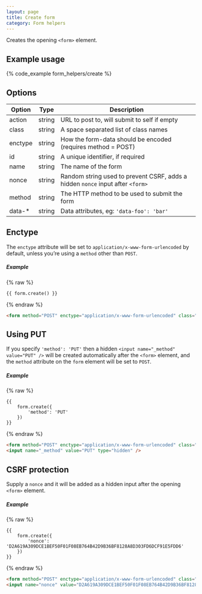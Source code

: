 ```yaml
---
layout: page
title: Create form
category: Form helpers
---
```


Creates the opening `<form>` element.

## Example usage

{% code_example form_helpers/create %}

## Options

Option  | Type   | Description
------- | ------ | -------------------------------------------------------------
action  | string | URL to post to, will submit to self if empty
class   | string | A space separated list of class names
enctype | string | How the form-data should be encoded (requires method = POST)
id      | string | A unique identifier, if required
name    | string | The name of the form
nonce   | string | Random string used to prevent CSRF, adds a hidden `nonce` input after `<form>`
method  | string | The HTTP method to be used to submit the form
data-*  | string | Data attributes, eg: `'data-foo': 'bar'`

## Enctype

The `enctype` attribute will be set to `application/x-www-form-urlencoded` by
default, unless you’re using a `method` other than `POST`.

##### Example

{% raw %}
```twig
{{ form.create() }}
```
{% endraw %}

```html
<form method="POST" enctype="application/x-www-form-urlencoded" class="form">
```

## Using PUT

If you specify `'method': 'PUT'` then a hidden `<input name="_method" value="PUT" />`
will be created automatically after the `<form>` element, and the `method` attribute on the `form` element will be set to `POST`.

##### Example

{% raw %}
```twig
{{
    form.create({
        'method': 'PUT'
    })
}}
```
{% endraw %}

```html
<form method="POST" enctype="application/x-www-form-urlencoded" class="form">
<input name="_method" value="PUT" type="hidden" />
```

## CSRF protection

Supply a `nonce` and it will be added as a hidden input after the opening `<form>` element.

##### Example

{% raw %}
```twig
{{
    form.create({
        'nonce': 'D2A619A309DCE1BEF50F01F08EB764B42D9B36BF8128A8D303FD6DCF91E5FDD6'
    })
}}
```
{% endraw %}

```html
<form method="POST" enctype="application/x-www-form-urlencoded" class="form">
<input name="nonce" value="D2A619A309DCE1BEF50F01F08EB764B42D9B36BF8128A8D303FD6DCF91E5FDD6" type="hidden" />
```
